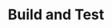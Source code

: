 ---
id: build-and-test
title: Build and Test
sidebar_label: Build and Test
custom_edit_url: https://github.com/microsoft/fast-dna/edit/master/sites/website/src/docs/community/build-and-test.md
---